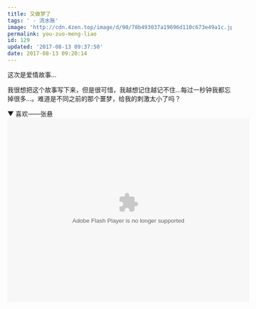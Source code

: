 ```yaml
---
title: 又做梦了
tags: ' - 流水账'
image: 'http://cdn.4zen.top/image/d/90/78b493037a19696d110c673e49a1c.jpg'
permalink: you-zuo-meng-liao
id: 129
updated: '2017-08-13 09:37:50'
date: 2017-08-13 09:20:14
---
```


这次是爱情故事...

我很想把这个故事写下来，但是很可惜，我越想记住越记不住...每过一秒钟我都忘掉很多...。难道是不同之前的那个噩梦，给我的刺激太小了吗？

▼ 喜欢——张悬
<embed height="415" width="544" quality="high" allowfullscreen="true" type="application/x-shockwave-flash" src="//static.hdslb.com/miniloader.swf" flashvars="aid=6416215&page=1" pluginspage="//www.adobe.com/shockwave/download/download.cgi?P1_Prod_Version=ShockwaveFlash"></embed>